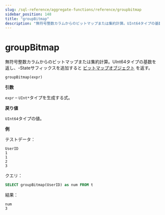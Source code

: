 ```yaml
---
slug: /sql-reference/aggregate-functions/reference/groupbitmap
sidebar_position: 148
title: "groupBitmap"
description: "無符号整数カラムからのビットマップまたは集約計算。UInt64タイプの基数を返し、-Stateサフィックスを追加するとビットマップオブジェクトを返す。"
---
```



# groupBitmap

無符号整数カラムからのビットマップまたは集約計算。UInt64タイプの基数を返し、-Stateサフィックスを追加すると [ビットマップオブジェクト](../../../sql-reference/functions/bitmap-functions.md) を返す。

``` sql
groupBitmap(expr)
```

**引数**

`expr` – `UInt*`タイプを生成する式。

**戻り値**

`UInt64`タイプの値。

**例**

テストデータ：

``` text
UserID
1
1
2
3
```

クエリ：

``` sql
SELECT groupBitmap(UserID) as num FROM t
```

結果：

``` text
num
3
```
